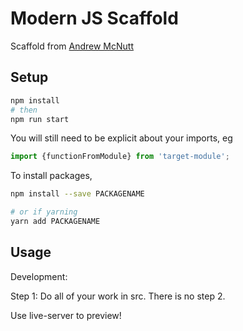 # Modern JS Scaffold

Scaffold from [Andrew McNutt](https://github.com/mcnuttandrew)

## Setup

```sh
npm install
# then
npm run start
```

You will still need to be explicit about your imports, eg
```js
import {functionFromModule} from 'target-module';
```

To install packages,

```sh
npm install --save PACKAGENAME

# or if yarning
yarn add PACKAGENAME
```


## Usage

Development:

Step 1: Do all of your work in src. There is no step 2.

Use live-server to preview!